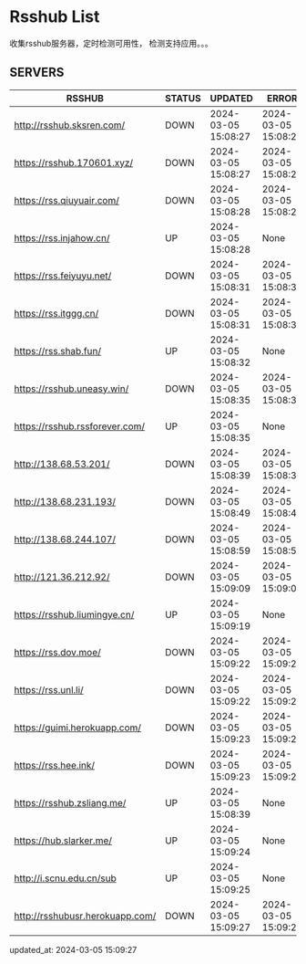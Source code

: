 # Rsshub List

收集rsshub服务器，定时检测可用性， 检测支持应用。。。


## SERVERS

|  RSSHUB   | STATUS  | UPDATED  | ERROR  | TWITTER |  
|  ----  | ----  | ----  | ----  | ---- |  
| http://rsshub.sksren.com/ | DOWN | 2024-03-05 15:08:27 | 2024-03-05 15:08:27 |  
| https://rsshub.170601.xyz/ | DOWN | 2024-03-05 15:08:27 | 2024-03-05 15:08:27 |  
| https://rss.qiuyuair.com/ | DOWN | 2024-03-05 15:08:28 | 2024-03-05 15:08:28 |  
| https://rss.injahow.cn/ | UP | 2024-03-05 15:08:28 | None ||  
| https://rss.feiyuyu.net/ | DOWN | 2024-03-05 15:08:31 | 2024-03-05 15:08:31 |  
| https://rss.itggg.cn/ | DOWN | 2024-03-05 15:08:31 | 2024-03-05 15:08:31 |  
| https://rss.shab.fun/ | UP | 2024-03-05 15:08:32 | None ||  
| https://rsshub.uneasy.win/ | DOWN | 2024-03-05 15:08:35 | 2024-03-05 15:08:35 |  
| https://rsshub.rssforever.com/ | UP | 2024-03-05 15:08:35 | None ||  
| http://138.68.53.201/ | DOWN | 2024-03-05 15:08:39 | 2024-03-05 15:08:39 |  
| http://138.68.231.193/ | DOWN | 2024-03-05 15:08:49 | 2024-03-05 15:08:49 |  
| http://138.68.244.107/ | DOWN | 2024-03-05 15:08:59 | 2024-03-05 15:08:59 |  
| http://121.36.212.92/ | DOWN | 2024-03-05 15:09:09 | 2024-03-05 15:09:09 |  
| https://rsshub.liumingye.cn/ | UP | 2024-03-05 15:09:19 | None ||  
| https://rss.dov.moe/ | DOWN | 2024-03-05 15:09:22 | 2024-03-05 15:09:22 |  
| https://rss.unl.li/ | DOWN | 2024-03-05 15:09:22 | 2024-03-05 15:09:22 |  
| https://guimi.herokuapp.com/ | DOWN | 2024-03-05 15:09:23 | 2024-03-05 15:09:23 |  
| https://rss.hee.ink/ | DOWN | 2024-03-05 15:09:23 | 2024-03-05 15:09:23 |  
| https://rsshub.zsliang.me/ | UP | 2024-03-05 15:08:39 | None |OK|  
| https://hub.slarker.me/ | UP | 2024-03-05 15:09:24 | None ||  
| http://i.scnu.edu.cn/sub | UP | 2024-03-05 15:09:25 | None ||  
| http://rsshubusr.herokuapp.com/ | DOWN | 2024-03-05 15:09:27 | 2024-03-05 15:09:27 |  
  

updated_at: 2024-03-05 15:09:27  
